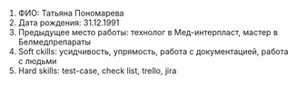 1. ФИО: Татьяна Пономарева
2. Дата рождения: 31.12.1991
3. Предыдущее место работы: технолог в Мед-интерпласт, мастер в Белмедпрепараты
4. Soft ckills: усидчивость, упрямость, работа с документацией, работа с людьми
5. Hard skills: test-case, check list, trello, jira
